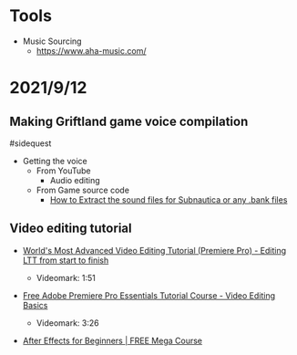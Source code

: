 # Tools
- Music Sourcing
  - https://www.aha-music.com/

# 2021/9/12
## Making Griftland game voice compilation
#sidequest
- Getting the voice
  - From YouTube
    - Audio editing
  - From Game source code
    - [How to Extract the sound files for Subnautica or any .bank files](https://www.youtube.com/watch?v=YhJcW-EkX34)

## Video editing tutorial
- [World's Most Advanced Video Editing Tutorial (Premiere Pro) - Editing LTT from start to finish](https://www.youtube.com/watch?v=O6ERELse_QY)
  - Videomark: 1:51
- [Free Adobe Premiere Pro Essentials Tutorial Course - Video Editing Basics](https://www.youtube.com/watch?v=MqwlW76sFCM)
  - Videomark: 3:26

- [After Effects for Beginners | FREE Mega Course](https://www.youtube.com/watch?v=PWvPbGWVRrU)